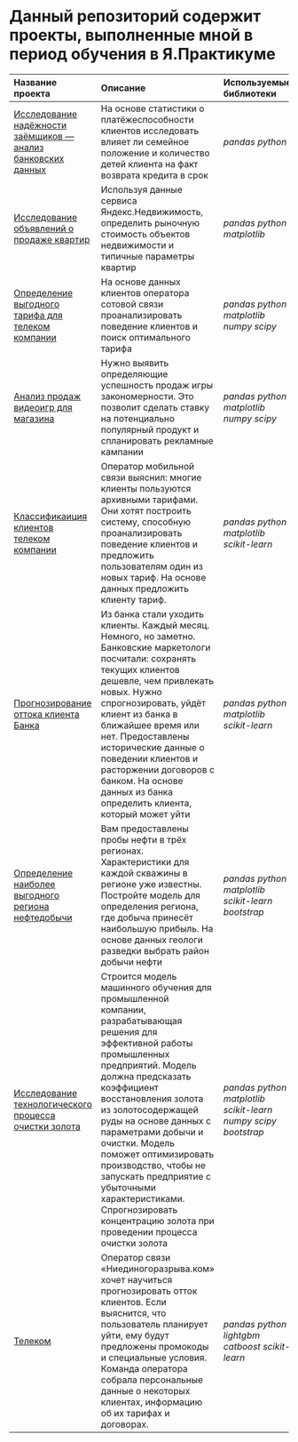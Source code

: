 # Данный репозиторий содержит проекты, выполненные мной в период обучения в Я.Практикуме


| Название проекта | Описание | Используемые библиотеки | 
| :---------------------- | :---------------------- | :---------------------- |
| [ Исследование надёжности заёмщиков — анализ банковских данных](reability-of-borrowers) | На основе статистики о платёжеспособности клиентов исследовать влияет ли семейное положение и количество детей клиента на факт возврата кредита в срок| *pandas* *python* |
| [ Исследование объявлений о продаже квартир](real-estate) | Используя данные сервиса Яндекс.Недвижимость, определить рыночную стоимость объектов недвижимости и типичные параметры квартир| *pandas* *python* *matplotlib*|
| [ Определение выгодного тарифа для телеком компании](telecom) | На основе данных клиентов оператора сотовой связи проанализировать поведение клиентов и поиск оптимального тарифа| *pandas* *python* *matplotlib* *numpy* *scipy*|
| [ Анализ продаж видеоигр для магазина](games) | Нужно выявить определяющие успешность продаж игры закономерности. Это позволит сделать ставку на потенциально популярный продукт и спланировать рекламные кампании| *pandas* *python* *matplotlib* *numpy* *scipy*|
| [ Классификаиция клиентов телеком компании](telecom-ml) | Оператор мобильной связи выяснил: многие клиенты пользуются архивными тарифами. Они хотят построить систему, способную проанализировать поведение клиентов и предложить пользователям один из новых тариф. На основе данных предложить клиенту тариф.| *pandas* *python* *matplotlib* *scikit-learn*|
| [ Прогнозирование оттока клиента Банка](bank-leak) | Из банка стали уходить клиенты. Каждый месяц. Немного, но заметно. Банковские маркетологи посчитали: сохранять текущих клиентов дешевле, чем привлекать новых. Нужно спрогнозировать, уйдёт клиент из банка в ближайшее время или нет. Предоставлены исторические данные о поведении клиентов и расторжении договоров с банком. На основе данных из банка определить клиента, который может уйти| *pandas* *python* *matplotlib* *scikit-learn*|
| [ Определение наиболее выгодного региона нефтедобычи](oil-wells) | Вам предоставлены пробы нефти в трёх регионах. Характеристики для каждой скважины в регионе уже известны. Постройте модель для определения региона, где добыча принесёт наибольшую прибыль. На основе данных геологи разведки выбрать район добычи нефти| *pandas* *python* *matplotlib* *scikit-learn* *bootstrap*|
| [ Исследование технологического процесса очистки золота](gold) | Строится модель машинного обучения для промышленной компании, разрабатывающая решения для эффективной работы промышленных предприятий. Модель должна предсказать коэффициент восстановления золота из золотосодержащей руды на основе данных с параметрами добычи и очистки. Модель поможет оптимизировать производство, чтобы не запускать предприятие с убыточными характеристиками. Спрогнозировать концентрацию золота при проведении процесса очистки золота| *pandas* *python* *matplotlib* *scikit-learn* *numpy* *scipy* *bootstrap*|
| [Телеком](Client-leak) | Оператор связи «Ниединогоразрыва.ком» хочет научиться прогнозировать отток клиентов. Если выяснится, что пользователь планирует уйти, ему будут предложены промокоды и специальные условия. Команда оператора собрала персональные данные о некоторых клиентах, информацию об их тарифах и договорах.| *pandas* *python* *lightgbm* *catboost* *scikit-learn*|

